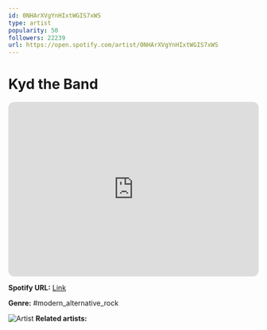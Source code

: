 ```yaml
---
id: 0NHArXVgYnHIxtWGIS7xWS
type: artist
popularity: 50
followers: 22239
url: https://open.spotify.com/artist/0NHArXVgYnHIxtWGIS7xWS
---
```

# Kyd the Band

<iframe style="border-radius:12px" src="https://open.spotify.com/embed/artist/0NHArXVgYnHIxtWGIS7xWS" width="100%" height="352" frameBorder="0" allowfullscreen="" allow="autoplay; clipboard-write; encrypted-media; fullscreen; picture-in-picture" loading="lazy"></iframe>

**Spotify URL:** [Link](https://open.spotify.com/artist/0NHArXVgYnHIxtWGIS7xWS)

**Genre:**  #modern_alternative_rock

![Artist](https://i.scdn.co/image/ab6761610000e5eb68da37844adfdfe229cd90f6)
**Related artists:**

